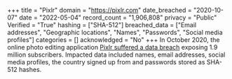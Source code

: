 +++
title = "Pixlr"
domain = "https://pixlr.com"
date_breached = "2020-10-07"
date = "2022-05-04"
record_count = "1,906,808"
privacy = "Public"
Verified = "True"
hashing = ["SHA-512"]
breached_data = ["Email addresses", "Geographic locations", "Names", "Passwords", "Social media profiles"]
categories = []
acknowledged = "No"
+++
In October 2020, the online photo editing application <a href="https://www.bleepingcomputer.com/news/security/hacker-posts-19-million-pixlr-user-records-for-free-on-forum/" target="_blank" rel="noopener">Pixlr suffered a data breach</a> exposing 1.9 million subscribers. Impacted data included names, email addresses, social media profiles, the country signed up from and passwords stored as SHA-512 hashes.

